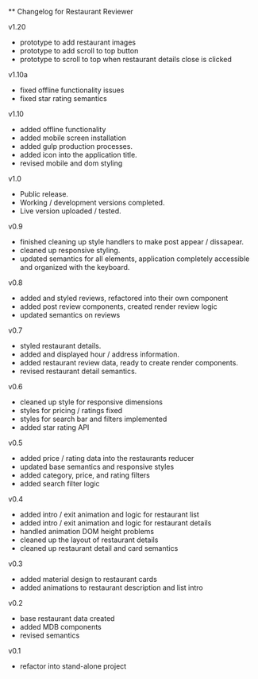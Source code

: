 ** Changelog for Restaurant Reviewer

v1.20
- prototype to add restaurant images
- prototype to add scroll to top button
- prototype to scroll to top when restaurant details close is clicked

v1.10a
- fixed offline functionality issues
- fixed star rating semantics

v1.10
- added offline functionality
- added mobile screen installation
- added gulp production processes. 
- added icon into the application title.
- revised mobile and dom styling

v1.0
- Public release.
- Working / development versions completed.
- Live version uploaded / tested.

v0.9
- finished cleaning up style handlers to make post appear / dissapear.
- cleaned up responsive styling.
- updated semantics for all elements, application completely accessible and organized with the keyboard.

v0.8
- added and styled reviews, refactored into their own component
- added post review components, created render review logic
- updated semantics on reviews

v0.7
- styled restaurant details.
- added and displayed hour / address information.
- added restaurant review data, ready to create render components.
- revised restaurant detail semantics.

v0.6
- cleaned up style for responsive dimensions
- styles for pricing / ratings fixed
- styles for search bar and filters implemented
- added star rating API

v0.5
- added price / rating data into the restaurants reducer
- updated base semantics and responsive styles
- added category, price, and rating filters
- added search filter logic

v0.4
- added intro / exit animation and logic for restaurant list
- added intro / exit animation and logic for restaurant details
- handled animation DOM height problems
- cleaned up the layout of restaurant details
- cleaned up restaurant detail and card semantics

v0.3
- added material design to restaurant cards
- added animations to restaurant description and list intro

v0.2
- base restaurant data created
- added MDB components
- revised semantics

v0.1
- refactor into stand-alone project
